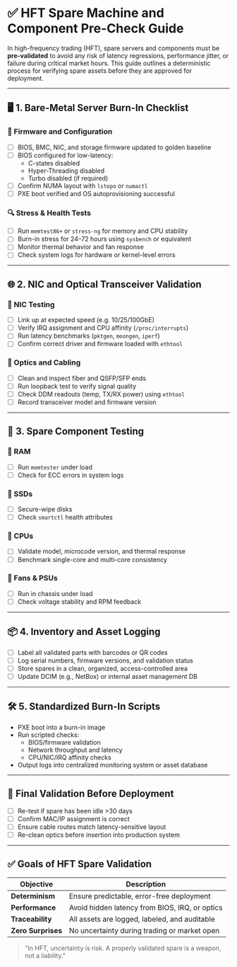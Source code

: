 # ✅ HFT Spare Machine and Component Pre-Check Guide

In high-frequency trading (HFT), spare servers and components must be **pre-validated** to avoid any risk of latency regressions, performance jitter, or failure during critical market hours. This guide outlines a deterministic process for verifying spare assets before they are approved for deployment.

---

## 🖥️ 1. Bare-Metal Server Burn-In Checklist

### 🔧 Firmware and Configuration
- [ ] BIOS, BMC, NIC, and storage firmware updated to golden baseline
- [ ] BIOS configured for low-latency:
  - C-states disabled
  - Hyper-Threading disabled
  - Turbo disabled (if required)
- [ ] Confirm NUMA layout with `lstopo` or `numactl`
- [ ] PXE boot verified and OS autoprovisioning successful

### 🔍 Stress & Health Tests
- [ ] Run `memtest86+` or `stress-ng` for memory and CPU stability
- [ ] Burn-in stress for 24–72 hours using `sysbench` or equivalent
- [ ] Monitor thermal behavior and fan response
- [ ] Check system logs for hardware or kernel-level errors

---

## 🌐 2. NIC and Optical Transceiver Validation

### 🧪 NIC Testing
- [ ] Link up at expected speed (e.g. 10/25/100GbE)
- [ ] Verify IRQ assignment and CPU affinity (`/proc/interrupts`)
- [ ] Run latency benchmarks (`pktgen`, `moongen`, `iperf`)
- [ ] Confirm correct driver and firmware loaded with `ethtool`

### 🔦 Optics and Cabling
- [ ] Clean and inspect fiber and QSFP/SFP ends
- [ ] Run loopback test to verify signal quality
- [ ] Check DDM readouts (temp, TX/RX power) using `ethtool`
- [ ] Record transceiver model and firmware version

---

## 🧰 3. Spare Component Testing

### 🔹 RAM
- [ ] Run `memtester` under load
- [ ] Check for ECC errors in system logs

### 🔹 SSDs
- [ ] Secure-wipe disks
- [ ] Check `smartctl` health attributes

### 🔹 CPUs
- [ ] Validate model, microcode version, and thermal response
- [ ] Benchmark single-core and multi-core consistency

### 🔹 Fans & PSUs
- [ ] Run in chassis under load
- [ ] Check voltage stability and RPM feedback

---

## 📦 4. Inventory and Asset Logging

- [ ] Label all validated parts with barcodes or QR codes
- [ ] Log serial numbers, firmware versions, and validation status
- [ ] Store spares in a clean, organized, access-controlled area
- [ ] Update DCIM (e.g., NetBox) or internal asset management DB

---

## 🛠️ 5. Standardized Burn-In Scripts

- PXE boot into a burn-in image
- Run scripted checks:
  - BIOS/firmware validation
  - Network throughput and latency
  - CPU/NIC/IRQ affinity checks
- Output logs into centralized monitoring system or asset database

---

## 🚦 Final Validation Before Deployment

- [ ] Re-test if spare has been idle >30 days
- [ ] Confirm MAC/IP assignment is correct
- [ ] Ensure cable routes match latency-sensitive layout
- [ ] Re-clean optics before insertion into production system

---

## ✅ Goals of HFT Spare Validation

| Objective         | Description                                       |
|------------------|---------------------------------------------------|
| **Determinism**   | Ensure predictable, error-free deployment         |
| **Performance**   | Avoid hidden latency from BIOS, IRQ, or optics    |
| **Traceability**  | All assets are logged, labeled, and auditable     |
| **Zero Surprises**| No uncertainty during trading or market open      |

> "In HFT, uncertainty is risk. A properly validated spare is a weapon, not a liability."